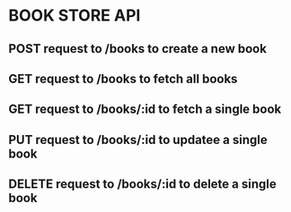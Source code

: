 # BOOK STORE API

## POST request to /books to create a new book
## GET request to /books to fetch all  books
## GET request to /books/:id to fetch a single book
## PUT request to /books/:id to updatee a single book
## DELETE request to /books/:id to delete a single book
